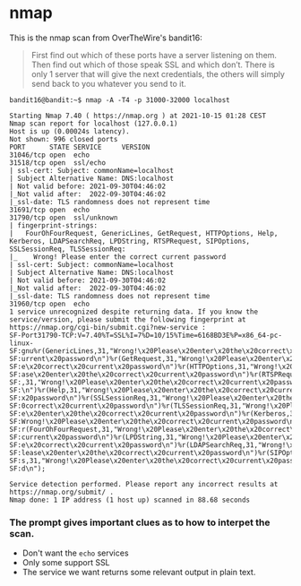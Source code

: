 # nmap

This is the nmap scan from OverTheWire's bandit16:   

> First find out which of these ports have a server listening on them. Then find out which of those speak SSL and which don’t. There is only 1 server that will give the next credentials, the others will simply send back to you whatever you send to it.

```
bandit16@bandit:~$ nmap -A -T4 -p 31000-32000 localhost

Starting Nmap 7.40 ( https://nmap.org ) at 2021-10-15 01:28 CEST
Nmap scan report for localhost (127.0.0.1)
Host is up (0.00024s latency).
Not shown: 996 closed ports
PORT      STATE SERVICE     VERSION
31046/tcp open  echo
31518/tcp open  ssl/echo
| ssl-cert: Subject: commonName=localhost
| Subject Alternative Name: DNS:localhost
| Not valid before: 2021-09-30T04:46:02
|_Not valid after:  2022-09-30T04:46:02
|_ssl-date: TLS randomness does not represent time
31691/tcp open  echo
31790/tcp open  ssl/unknown
| fingerprint-strings:
|   FourOhFourRequest, GenericLines, GetRequest, HTTPOptions, Help, Kerberos, LDAPSearchReq, LPDString, RTSPRequest, SIPOptions, SSLSessionReq, TLSSessionReq:
|_    Wrong! Please enter the correct current password
| ssl-cert: Subject: commonName=localhost
| Subject Alternative Name: DNS:localhost
| Not valid before: 2021-09-30T04:46:02
|_Not valid after:  2022-09-30T04:46:02
|_ssl-date: TLS randomness does not represent time
31960/tcp open  echo
1 service unrecognized despite returning data. If you know the service/version, please submit the following fingerprint at https://nmap.org/cgi-bin/submit.cgi?new-service :
SF-Port31790-TCP:V=7.40%T=SSL%I=7%D=10/15%Time=6168BD3E%P=x86_64-pc-linux-
SF:gnu%r(GenericLines,31,"Wrong!\x20Please\x20enter\x20the\x20correct\x20c
SF:urrent\x20password\n")%r(GetRequest,31,"Wrong!\x20Please\x20enter\x20th
SF:e\x20correct\x20current\x20password\n")%r(HTTPOptions,31,"Wrong!\x20Ple
SF:ase\x20enter\x20the\x20correct\x20current\x20password\n")%r(RTSPRequest
SF:,31,"Wrong!\x20Please\x20enter\x20the\x20correct\x20current\x20password
SF:\n")%r(Help,31,"Wrong!\x20Please\x20enter\x20the\x20correct\x20current\
SF:x20password\n")%r(SSLSessionReq,31,"Wrong!\x20Please\x20enter\x20the\x2
SF:0correct\x20current\x20password\n")%r(TLSSessionReq,31,"Wrong!\x20Pleas
SF:e\x20enter\x20the\x20correct\x20current\x20password\n")%r(Kerberos,31,"
SF:Wrong!\x20Please\x20enter\x20the\x20correct\x20current\x20password\n")%
SF:r(FourOhFourRequest,31,"Wrong!\x20Please\x20enter\x20the\x20correct\x20
SF:current\x20password\n")%r(LPDString,31,"Wrong!\x20Please\x20enter\x20th
SF:e\x20correct\x20current\x20password\n")%r(LDAPSearchReq,31,"Wrong!\x20P
SF:lease\x20enter\x20the\x20correct\x20current\x20password\n")%r(SIPOption
SF:s,31,"Wrong!\x20Please\x20enter\x20the\x20correct\x20current\x20passwor
SF:d\n");

Service detection performed. Please report any incorrect results at https://nmap.org/submit/ .
Nmap done: 1 IP address (1 host up) scanned in 88.68 seconds
```

### The prompt gives important clues as to how to interpet the scan.
* Don't want the `echo` services
* Only some support SSL
* The service we want returns some relevant output in plain text.

